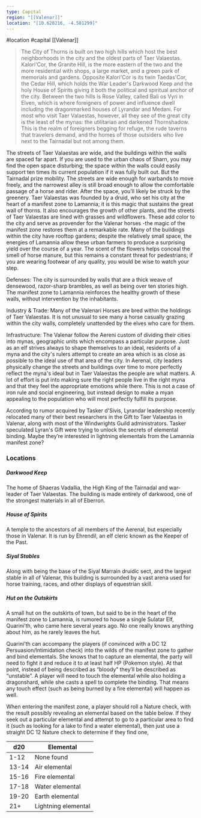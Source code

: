```yaml
---
type: Capital
region: "[[Valenar]]"
location: "[10.628216, -4.581299]"
---
```

 #location #capital [[Valenar]]

> The City of Thorns is built on two high hills which host the best neighborhoods in the city and the oldest parts of Taer Valaestas. Kalori'Cor, the Granite Hill, is the more eastern of the two and the more residential with shops, a large market, and a green park of memorials and gardens. Opposite Kalori'Cor is its twin Taedas'Cor, the Cedar Hill, which holds the War Leader's Darkwood Keep and the holy House of Spirits giving it both the political and spiritual anchor of the city. Between the two hills is Rose Valley, called Bali os Vyri in Elven, which is where foreigners of power and influence dwell including the dragonmarked houses of Lyrandar and Medani. For most who visit Taer Valaestas, however, all they see of the great city is the least of the mynas: the utilitarian and darkened Thornshadow. This is the realm of foreigners begging for refuge, the rude taverns that travelers demand, and the homes of those outsiders who live next to the Tairnadal but not among them.

The streets of Taer Valaestas are wide, and the buildings within the walls are spaced far apart. If you are used to the urban chaos of Sharn, you may find the open space disturbing; the space within the walls could easily support ten times its current population if it was fully built out. But the Tairnadal prize mobility. The streets are wide enough for warbands to move freely, and the narrowest alley is still broad enough to allow the comfortable passage of a horse and rider. After the space, you'll likely be struck by the greenery. Taer Valaestas was founded by a druid, who set his city at the heart of a manifest zone to Lamannia; it is this magic that sustains the great wall of thorns. It also encourages the growth of other plants, and the streets of Taer Valaestas are lined with grasses and wildflowers. These add color to the city and serve as provender for the Valenar horses -the magic of the manifest zone restores them at a remarkable rate. Many of the buildings within the city have rooftop gardens; despite the relatively small space, the energies of Lamannia allow these urban farmers to produce a surprising yield over the course of a year. The scent of the flowers helps conceal the smell of horse manure, but this remains a constant threat for pedestrians; if you are wearing footwear of any quality, you would be wise to watch your step.

Defenses: The city is surrounded by walls that are a thick weave of densewood, razor-sharp brambles, as well as being over ten stories high. The manifest zone to Lamannia reinforces the healthy growth of these walls, without intervention by the inhabitants.

Industry & Trade: Many of the Valenari Horses are bred within the holdings of Taer Valaestas. It is not unusual to see many a horse casually grazing within the city walls, completely unattended by the elves who care for them.

Infrastructure: The Valenar follow the Aereni custom of dividing their cities into mynas, geographic units which encompass a particular purpose. Just as an elf strives always to shape themselves to an ideal, residents of a myna and the city's rulers attempt to create an area which is as close as possible to the ideal use of that area of the city. In Aerenal, city leaders physically change the streets and buildings over time to more perfectly reflect the myna's ideal but in Taer Valaestas the people are what matters. A lot of effort is put into making sure the right people live in the right myna and that they feel the appropriate emotions while there. This is not a case of iron rule and social engineering, but instead design to make a myan appealing to the population who will most perfectly fulfill its purpose.

According to rumor acquired by Tasker d'Sivis, Lyrandar leadership recently relocated many of their best researchers in the Gift to Taer Valaestas in Valenar, along with most of the Windwrights Guild administrators. Tasker speculated Lyran's Gift were trying to unlock the secrets of elemental binding. Maybe they’re interested in lightning elementals from the Lamannia manifest zone?

### Locations

##### Darkwood Keep
The home of Shaeras Vadallia, the High King of the Tairnadal and war-leader of Taer Valaestas. The building is made entirely of darkwood, one of the strongest materials in all of Eberron.

##### House of Spirits
A temple to the ancestors of all members of the Aerenal, but especially those in Valenar. It is run by Ehrendil, an elf cleric known as the Keeper of the Past.

##### Siyal Stables
Along with being the base of the Siyal Marrain druidic sect, and the largest stable in all of Valenar, this building is surrounded by a vast arena used for horse training, races, and other displays of equestrian skill.

##### Hut on the Outskirts
A small hut on the outskirts of town, but said to be in the heart of the manifest zone to Lamannia, is rumored to house a single Sulatar Elf, Quarini'th, who came here several years ago. No one really knows anything about him, as he rarely leaves the hut.

Quarini'th can accompany the players (if convinced with a DC 12 Persuasion/Intimidation check) into the wilds of the manifest zone to gather and bind elementals. She knows that to capture an elemental, the party will need to fight it and reduce it to at least half HP (Pokemon style). At that point, instead of being described as “bloody” they’ll be described as “unstable”. A player will need to touch the elemental while also holding a dragonshard, while she casts a spell to complete the binding. That means any touch effect (such as being burned by a fire elemental) will happen as well.

When entering the manifest zone, a player should roll a Nature check, with the result possibly revealing an elemental based on the table below. If they seek out a particular elemental and attempt to go to a particular area to find it (such as looking for a lake to find a water elemental), then just use a straight DC 12 Nature check to determine if they find one,

| d20 | Elemental |
| --- | --- |
| 1-12 | None found |
| 13-14 | Air elemental |
| 15-16 | Fire elemental |
| 17-18 | Water elemental |
| 19-20 | Earth elemental |
| 21+ | Lightning elemental |
